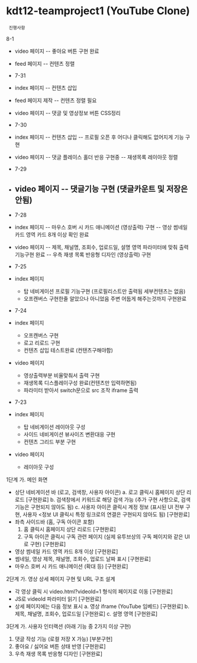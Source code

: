 # kdt12-teamproject1 (YouTube Clone)

     진행사항

8-1

- video 페이지
  -- 좋아요 버튼 구현 완료
- feed 페이지
  -- 컨텐츠 정렬

- 7-31
- index 페이지
  -- 컨텐츠 삽입
- feed 페이지 제작
  -- 컨텐츠 정렬 필요
- video 페이지
  -- 댓글 및 영상정보 버튼 CSS정리
- 7-30
- index 페이지
  -- 컨텐츠 삽입
  -- 프로필 오픈 후 어디나 클릭해도 없어지게 기능 구현
- video 페이지
  -- 댓글 플레이스 홀더 반응 구현중
  -- 재생목록 레이아웃 정렬

- 7-29
- video 페이지
  -- 댓글기능 구현 (댓글카운트 및 저장은 안됨)
  --

- 7-28
- index 페이지
  -- 마우스 호버 시 카드 애니메이션 (영상출력) 구현
  -- 영상 썸네일 카드 영역 카드 8개 이상 확인 완료

- video 페이지
  -- 제목, 채널명, 조회수, 업로드일, 설명 영역 파라미터에 맞춰 출력 기능구현 완료
  -- 우측 재생 목록 반응형 디자인 (영상출력) 구현
- 7-25
- index 페이지

  - 탑 네비게이션 프로필 기능구현 (프로필리스트만 출력됨 세부컨텐츠는 없음)
  - 오프캔버스 구현한줄 알았으나 아니었음 주변 어둡게 해주는것까지 구현완료

- 7-24
- index 페이지

  - 오프캔버스 구현
  - 로고 리로드 구현
  - 컨텐츠 삽입 테스트완료 (컨탠츠구해야함)

- video 페이지

  - 영상출력부분 비율맞춰서 출력 구현
  - 재생목록 디스플레이구성 완료(컨텐츠만 입력하면됨)
  - 파라미터 받아서 switch문으로 src 조작 iframe 출력

- 7-23
- index 페이지
  - 탑 네비게이션 레이아웃 구성
  - 사이드 네비게이션 뷰사이즈 변환대응 구현
  - 컨텐츠 그리드 부분 구현
- video 페이지
  - 레이아웃 구성

1단계
가. 메인 화면

- 상단 네비게이션 바 (로고, 검색창, 사용자 아이콘)
  a. 로고 클릭시 홈페이지 상단 리로드 [구현완료]
  b. 검색창에서 키워드로 해당 검색 가능 (추가 구현 사항으로, 검색 기능은 구현되지 않아도 됨)
  c. 사용자 아이콘 클릭시 계정 정보 (표시된 UI 전부 구현, 사용자 <정보 UI 클릭시 특정 링크로의 연결은 구현되지 않아도 됨) [구현완료]
- 좌측 사이드바 (홈, 구독 아이콘 포함)
  1. 홈 클릭시 홈페이지 상단 리로드 [구현완료]
  2. 구독 아이콘 클릭시 구독 관련 페이지 (실제 유투브상의 구독 페이지와 같은 UI 로 구현) [구현완료]
- 영상 썸네일 카드 영역 카드 8개 이상 [구현완료]
- 썸네일, 영상 제목, 채널명, 조회수, 업로드 날짜 표시 [구현완료]
- 마우스 호버 시 카드 애니메이션 (확대 등) [구현완료]

2단계
가. 영상 상세 페이지 구현 및 URL 구조 설계

- 각 영상 클릭 시 video.html?videoId=1 형식의 페이지로 이동 [구현완료]
- JS로 videoId 파라미터 읽기 [구현완료]
- 상세 페이지에는 다음 정보 표시
  a. 영상 iframe (YouTube 임베드) [구현완료]
  b. 제목, 채널명, 조회수, 업로드일 [구현완료]
  c. 설명 영역 [구현완료]

3단계
가. 사용자 인터랙션 (아래 기능 중 2가지 이상 구현)

1. 댓글 작성 기능 (로컬 저장 X 가능) [부분구현]
2. 좋아요 / 싫어요 버튼 상태 반영 [구현완료]
3. 우측 재생 목록 반응형 디자인 [구현완료]
